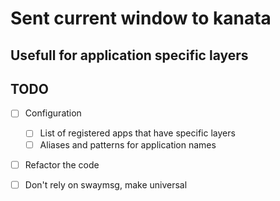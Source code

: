 # Sent current window to kanata
## Usefull for application specific layers

## TODO
- [ ] Configuration
    - [ ] List of registered apps that have specific layers
    - [ ] Aliases and patterns for application names

- [ ] Refactor the code
- [ ] Don't rely on swaymsg, make universal

